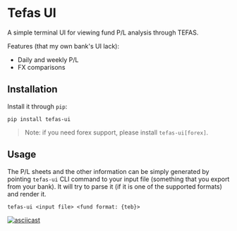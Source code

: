 # Tefas UI

A simple terminal UI for viewing fund P/L analysis through TEFAS.

Features (that my own bank's UI lack):
- Daily and weekly P/L
- FX comparisons

## Installation

Install it through `pip`:

```
pip install tefas-ui
```

> Note: if you need forex support, please install `tefas-ui[forex]`.

## Usage

The P/L sheets and the other information can be simply generated by pointing `tefas-ui`
CLI command to your input file (something that you export from your bank). It will try
to parse it (if it is one of the supported formats) and render it.

```
tefas-ui <input file> <fund format: {teb}>
```

[![asciicast](https://asciinema.org/a/3rPBpZWufrcnYMVxk3SmSMC2J.svg)](https://asciinema.org/a/3rPBpZWufrcnYMVxk3SmSMC2J)
